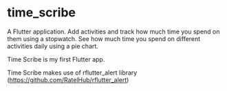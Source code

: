 # time_scribe

A Flutter application. Add activities and track how much time you spend on them using a stopwatch. See how much time you spend on different activities daily using a pie chart.

Time Scribe is my first Flutter app.

Time Scribe makes use of rflutter_alert library (https://github.com/RatelHub/rflutter_alert)
